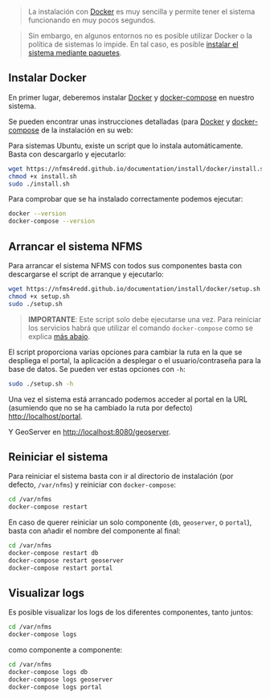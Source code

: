 > La instalación con [Docker](https://www.docker.com) es muy sencilla y permite tener el sistema funcionando en muy pocos segundos.

> Sin embargo, en algunos entornos no es posible utilizar Docker o la política de sistemas lo impide. En tal caso, es posible [instalar el sistema mediante paquetes](packages.md).

## Instalar Docker

En primer lugar, deberemos instalar [Docker](https://www.docker.com) y [docker-compose](https://docs.docker.com/compose/) en nuestro sistema.

Se pueden encontrar unas instrucciones detalladas (para [Docker](https://docs.docker.com/engine/installation/linux/docker-ce/ubuntu/) y [docker-compose](https://docs.docker.com/compose/install/) de la instalación en su web:

Para sistemas Ubuntu, existe un script que lo instala automáticamente. Basta con descargarlo y ejecutarlo:

```bash
wget https://nfms4redd.github.io/documentation/install/docker/install.sh
chmod +x install.sh
sudo ./install.sh
```

Para comprobar que se ha instalado correctamente podemos ejecutar:

```bash
docker --version
docker-compose --version
```

## Arrancar el sistema NFMS

Para arrancar el sistema NFMS con todos sus componentes basta con descargarse el script de arranque y ejecutarlo:

```bash
wget https://nfms4redd.github.io/documentation/install/docker/setup.sh
chmod +x setup.sh
sudo ./setup.sh
```

> **IMPORTANTE**: Este script solo debe ejecutarse una vez. Para reiniciar los servicios habrá que utilizar el comando `docker-compose` como se explica [más abajo](#reiniciar-el-sistema).

El script proporciona varias opciones para cambiar la ruta en la que se despliega el portal, la aplicación a desplegar o el usuario/contraseña para la base de datos. Se pueden ver estas opciones con `-h`:

```bash
sudo ./setup.sh -h
```

Una vez el sistema está arrancado podemos acceder al portal en la URL (asumiendo que no se ha cambiado la ruta por defecto) [http://localhost/portal](http://localhost/portal).

Y GeoServer en [http://localhost:8080/geoserver](http://localhost:8080/geoserver).

## Reiniciar el sistema

Para reiniciar el sistema basta con ir al directorio de instalación (por defecto, `/var/nfms`) y reiniciar con `docker-compose`:

```bash
cd /var/nfms
docker-compose restart
```

En caso de querer reiniciar un solo componente (`db`, `geoserver`, o `portal`), basta con añadir el nombre del componente al final:


```bash
cd /var/nfms
docker-compose restart db
docker-compose restart geoserver
docker-compose restart portal
```

## Visualizar logs

Es posible visualizar los logs de los diferentes componentes, tanto juntos:

```bash
cd /var/nfms
docker-compose logs
```

como componente a componente:

```bash
cd /var/nfms
docker-compose logs db
docker-compose logs geoserver
docker-compose logs portal
```
